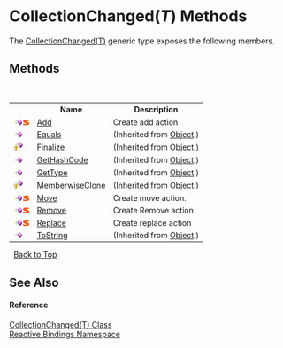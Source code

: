 # CollectionChanged(*T*) Methods
 

The <a href="24c66563-ab8b-9a2a-e823-ec1fe1f272b9">CollectionChanged(T)</a> generic type exposes the following members.


## Methods
&nbsp;<table><tr><th></th><th>Name</th><th>Description</th></tr><tr><td>![Public method](media/pubmethod.gif "Public method")![Static member](media/static.gif "Static member")</td><td><a href="2e65493f-b352-0439-2b28-615667531426">Add</a></td><td>
Create add action</td></tr><tr><td>![Public method](media/pubmethod.gif "Public method")</td><td><a href="http://msdn2.microsoft.com/en-us/library/bsc2ak47" target="_blank">Equals</a></td><td> (Inherited from <a href="http://msdn2.microsoft.com/en-us/library/e5kfa45b" target="_blank">Object</a>.)</td></tr><tr><td>![Protected method](media/protmethod.gif "Protected method")</td><td><a href="http://msdn2.microsoft.com/en-us/library/4k87zsw7" target="_blank">Finalize</a></td><td> (Inherited from <a href="http://msdn2.microsoft.com/en-us/library/e5kfa45b" target="_blank">Object</a>.)</td></tr><tr><td>![Public method](media/pubmethod.gif "Public method")</td><td><a href="http://msdn2.microsoft.com/en-us/library/zdee4b3y" target="_blank">GetHashCode</a></td><td> (Inherited from <a href="http://msdn2.microsoft.com/en-us/library/e5kfa45b" target="_blank">Object</a>.)</td></tr><tr><td>![Public method](media/pubmethod.gif "Public method")</td><td><a href="http://msdn2.microsoft.com/en-us/library/dfwy45w9" target="_blank">GetType</a></td><td> (Inherited from <a href="http://msdn2.microsoft.com/en-us/library/e5kfa45b" target="_blank">Object</a>.)</td></tr><tr><td>![Protected method](media/protmethod.gif "Protected method")</td><td><a href="http://msdn2.microsoft.com/en-us/library/57ctke0a" target="_blank">MemberwiseClone</a></td><td> (Inherited from <a href="http://msdn2.microsoft.com/en-us/library/e5kfa45b" target="_blank">Object</a>.)</td></tr><tr><td>![Public method](media/pubmethod.gif "Public method")![Static member](media/static.gif "Static member")</td><td><a href="dda0ea66-ab07-8e9d-4ad1-dc8def121468">Move</a></td><td>
Create move action.</td></tr><tr><td>![Public method](media/pubmethod.gif "Public method")![Static member](media/static.gif "Static member")</td><td><a href="e5a19a7b-a00e-f8c3-fecc-92ae9429c21b">Remove</a></td><td>
Create Remove action</td></tr><tr><td>![Public method](media/pubmethod.gif "Public method")![Static member](media/static.gif "Static member")</td><td><a href="ff2ef90f-53d5-4a54-cb34-79e168709308">Replace</a></td><td>
Create replace action</td></tr><tr><td>![Public method](media/pubmethod.gif "Public method")</td><td><a href="http://msdn2.microsoft.com/en-us/library/7bxwbwt2" target="_blank">ToString</a></td><td> (Inherited from <a href="http://msdn2.microsoft.com/en-us/library/e5kfa45b" target="_blank">Object</a>.)</td></tr></table>&nbsp;
<a href="#collectionchanged(*t*)-methods">Back to Top</a>

## See Also


#### Reference
<a href="24c66563-ab8b-9a2a-e823-ec1fe1f272b9">CollectionChanged(T) Class</a><br /><a href="c3971206-685a-088e-bb60-d89f59135b99">Reactive.Bindings Namespace</a><br />
